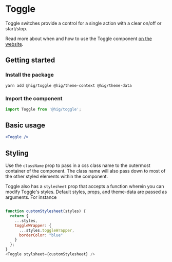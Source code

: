 # Toggle

Toggle switches provide a control for a single action with a clear on/off or start/stop.

Read more about when and how to use the Toggle component [on the website](https://hig.autodesk.com/web/components/toggle-switches).


## Getting started

### Install the package

```bash
yarn add @hig/toggle @hig/theme-context @hig/theme-data
```

### Import the component

```js
import Toggle from '@hig/toggle';
```

## Basic usage

```jsx
<Toggle />
```

## Styling

Use the `className` prop to pass in a css class name to the outermost container of the component. The class name will also pass down to most of the other styled elements within the component.

Toggle also has a `stylesheet` prop that accepts a function wherein you can modify Toggle's styles. Default styles, props, and theme-data are passed as arguments. For instance

```js

function customStylesheet(styles) {
  return {
    ...styles,
    toggleWrapper: {
      ...styles.toggleWrapper,
      borderColor: "blue"
    }
  };
}
<Toggle stylsheet={customStylesheet} />
```

